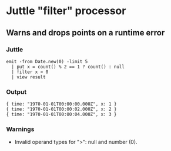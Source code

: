 Juttle "filter" processor
=========================

Warns and drops points on a runtime error
-----------------------------------------

### Juttle

    emit -from Date.new(0) -limit 5
      | put x = count() % 2 == 1 ? count() : null
      | filter x > 0
      | view result

### Output

    { time: "1970-01-01T00:00:00.000Z", x: 1 }
    { time: "1970-01-01T00:00:02.000Z", x: 2 }
    { time: "1970-01-01T00:00:04.000Z", x: 3 }

### Warnings

  * Invalid operand types for ">": null and number (0).
